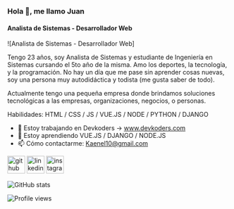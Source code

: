 ### Hola 👋, me llamo Juan
#### Analista de Sistemas - Desarrollador Web
![Analista de Sistemas - Desarrollador Web]

Tengo 23 años, soy Analista de Sistemas y estudiante de Ingeniería en Sistemas cursando el 5to año de la misma. Amo los deportes, la tecnología, y la programación. No hay un día que me pase sin aprender cosas nuevas, soy una persona muy autodidáctica y todista (me gusta saber de todo).

Actualmente tengo una pequeña empresa donde brindamos soluciones tecnológicas a las empresas, organizaciones, negocios, o personas.

Habilidades: HTML / CSS / JS / VUE.JS / NODE / PYTHON / DJANGO 

- 🔭 Estoy trabajando en Devkoders -> www.devkoders.com 
- 🌱 Estoy aprendiendo VUE.JS / DJANGO / NODE.JS 
- 📫 Cómo contactarme: Kaenel10@gmail.com 


[<img src='https://cdn.jsdelivr.net/npm/simple-icons@3.0.1/icons/github.svg' alt='github' height='40'>](https://github.com/juankaenel)  [<img src='https://cdn.jsdelivr.net/npm/simple-icons@3.0.1/icons/linkedin.svg' alt='linkedin' height='40'>](https://www.linkedin.com/in/https://www.linkedin.com/in/juan-kaenel-2a1981176/)  [<img src='https://cdn.jsdelivr.net/npm/simple-icons@3.0.1/icons/instagram.svg' alt='instagram' height='40'>](https://www.instagram.com/https://www.instagram.com/juankaenel/)  

![GitHub stats](https://github-readme-stats.vercel.app/api?username=juankaenel&show_icons=true)  

![Profile views](https://gpvc.arturio.dev/juankaenel)  
